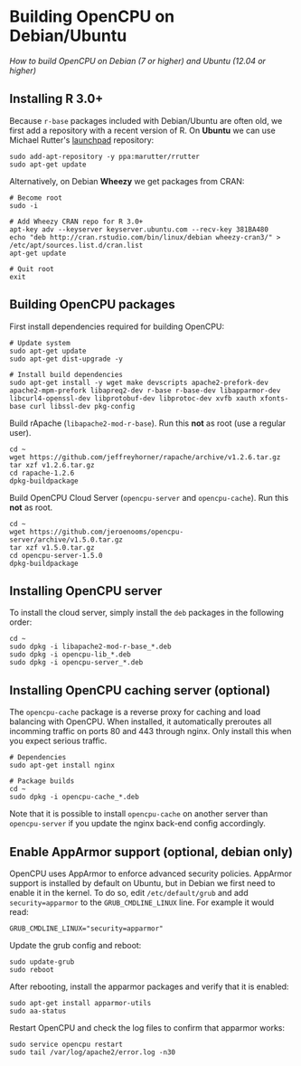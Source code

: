 # Building OpenCPU on Debian/Ubuntu

*How to build OpenCPU on Debian (7 or higher) and Ubuntu (12.04 or higher)*

## Installing R 3.0+

Because `r-base` packages included with Debian/Ubuntu are often old, we first add a repository with a recent version of R. On **Ubuntu** we can use Michael Rutter's [launchpad](https://launchpad.net/~marutter/+archive/ubuntu/rrutter?field.series_filter=trusty) repository:

	sudo add-apt-repository -y ppa:marutter/rrutter
	sudo apt-get update

Alternatively, on Debian **Wheezy** we get packages from CRAN:

	# Become root
	sudo -i

	# Add Wheezy CRAN repo for R 3.0+
	apt-key adv --keyserver keyserver.ubuntu.com --recv-key 381BA480
	echo "deb http://cran.rstudio.com/bin/linux/debian wheezy-cran3/" > /etc/apt/sources.list.d/cran.list
	apt-get update

	# Quit root
	exit

## Building OpenCPU packages

First install dependencies required for building OpenCPU:

	# Update system
	sudo apt-get update
	sudo apt-get dist-upgrade -y

	# Install build dependencies
	sudo apt-get install -y wget make devscripts apache2-prefork-dev apache2-mpm-prefork libapreq2-dev r-base r-base-dev libapparmor-dev libcurl4-openssl-dev libprotobuf-dev libprotoc-dev xvfb xauth xfonts-base curl libssl-dev pkg-config

Build rApache (`libapache2-mod-r-base`). Run this **not** as root (use a regular user).

	cd ~
	wget https://github.com/jeffreyhorner/rapache/archive/v1.2.6.tar.gz
	tar xzf v1.2.6.tar.gz
	cd rapache-1.2.6
	dpkg-buildpackage

Build OpenCPU Cloud Server (`opencpu-server` and `opencpu-cache`). Run this **not** as root.

	cd ~
	wget https://github.com/jeroenooms/opencpu-server/archive/v1.5.0.tar.gz
	tar xzf v1.5.0.tar.gz
	cd opencpu-server-1.5.0
	dpkg-buildpackage

## Installing OpenCPU server

To install the cloud server, simply install the `deb` packages in the following order:

	cd ~
	sudo dpkg -i libapache2-mod-r-base_*.deb
	sudo dpkg -i opencpu-lib_*.deb
	sudo dpkg -i opencpu-server_*.deb

## Installing OpenCPU caching server (optional)

The `opencpu-cache` package is a reverse proxy for caching and load balancing with OpenCPU. When installed, it automatically preroutes all incomming traffic on ports 80 and 443 through nginx. Only install this when you expect serious traffic.

	# Dependencies
	sudo apt-get install nginx

	# Package builds
	cd ~
	sudo dpkg -i opencpu-cache_*.deb

Note that it is possible to install `opencpu-cache` on another server than `opencpu-server` if you update the nginx back-end config accordingly.

## Enable AppArmor support (optional, **debian only**)

OpenCPU uses AppArmor to enforce advanced security policies. AppArmor support is installed by default on Ubuntu, but in Debian we first need to enable it in the kernel. To do so, edit `/etc/default/grub` and add `security=apparmor` to the `GRUB_CMDLINE_LINUX` line. For example it would read:

	GRUB_CMDLINE_LINUX="security=apparmor"

Update the grub config and reboot:

	sudo update-grub
	sudo reboot

After rebooting, install the apparmor packages and verify that it is enabled:

	sudo apt-get install apparmor-utils
	sudo aa-status

Restart OpenCPU and check the log files to confirm that apparmor works:

	sudo service opencpu restart
    sudo tail /var/log/apache2/error.log -n30
